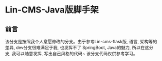 # Lin-CMS-Java版脚手架

## 前言
该分支是按照我个人意愿修改的分支。由于参考Lin-cms-flask版, 语言, 架构等的差异, dev分支很难满足于我, 也发挥不了 SpringBoot, Java的魅力, 所以在这分支, 我可以随意发挥, 写出自己风格的代码~ 该分支代码仅供参考学习。
